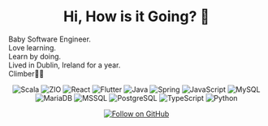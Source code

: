 <h1 align="center">Hi, How is it Going? 👋</h1>
<p>
    Baby Software Engineer. <br>
    Love learning. <br>
    Learn by doing. <br>
    Lived in Dublin, Ireland for a year. <br>
    Climber🧗‍♂️ <br>
</p>

<p align="center">
  <img src="https://img.shields.io/badge/Scala-%23DC322F.svg?&style=for-the-badge&logo=scala&logoColor=white" alt="Scala"/>
  <img src="https://img.shields.io/badge/ZIO-000000?style=for-the-badge" alt="ZIO"/>
  <img src="https://img.shields.io/badge/React-%2320232a.svg?&style=for-the-badge&logo=react&logoColor=%2361DAFB" alt="React"/>
  <img src="https://img.shields.io/badge/Flutter-%2302569B.svg?&style=for-the-badge&logo=flutter&logoColor=white" alt="Flutter"/>
  <img src="https://img.shields.io/badge/Java-%23ED8B00.svg?&style=for-the-badge&logo=java&logoColor=white" alt="Java"/>
  <img src="https://img.shields.io/badge/Spring-%236DB33F.svg?&style=for-the-badge&logo=spring&logoColor=white" alt="Spring"/>
  <img src="https://img.shields.io/badge/JavaScript-%23F7DF1E.svg?&style=for-the-badge&logo=javascript&logoColor=black" alt="JavaScript"/>
  <img src="https://img.shields.io/badge/MySQL-%234479A1.svg?&style=for-the-badge&logo=mysql&logoColor=white" alt="MySQL"/>
  <img src="https://img.shields.io/badge/MariaDB-%23003545.svg?&style=for-the-badge&logo=mariadb&logoColor=white" alt="MariaDB"/>
  <img src="https://img.shields.io/badge/MSSQL-%23003545.svg?&style=for-the-badge&logo=microsoftsqlserver&logoColor=white" alt="MSSQL"/>
  <img src="https://img.shields.io/badge/PostgreSQL-%23336791.svg?&style=for-the-badge&logo=postgresql&logoColor=white" alt="PostgreSQL"/>
  <img src="https://img.shields.io/badge/TypeScript-%233178C6.svg?&style=for-the-badge&logo=typescript&logoColor=white" alt="TypeScript"/>
  <img src="https://img.shields.io/badge/Python-%233776AB.svg?&style=for-the-badge&logo=python&logoColor=white" alt="Python"/>
</p>

<p align="center">
  <a href="https://github.com/username">
    <img src="https://img.shields.io/github/followers/sangwoo-sean?label=Follow&style=social" alt="Follow on GitHub">
  </a>
</p>
